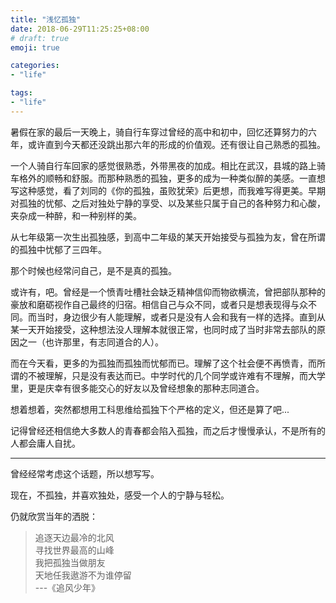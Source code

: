 ```yaml
---
title: "浅忆孤独"
date: 2018-06-29T11:25:25+08:00
# draft: true
emoji: true

categories:
- "life"

tags:
- "life"
---
```


暑假在家的最后一天晚上，骑自行车穿过曾经的高中和初中，回忆还算努力的六年，或许直到今天都还没跳出那六年的形成的价值观。还有很让自己熟悉的孤独。

一个人骑自行车回家的感觉很熟悉，外带黑夜的加成。相比在武汉，县城的路上骑车格外的顺畅和舒服。而那种熟悉的孤独，更多的成为一种类似醉的美感。一直想写这种感觉，看了刘同的《你的孤独，虽败犹荣》后更想，而我难写得更美。早期对孤独的忧郁、之后对独处宁静的享受、以及某些只属于自己的各种努力和心酸，夹杂成一种醉，和一种别样的美。

从七年级第一次生出孤独感，到高中二年级的某天开始接受与孤独为友，曾在所谓的孤独中忧郁了三四年。

那个时候也经常问自己，是不是真的孤独。

或许有，吧。曾经是一个愤青吐槽社会缺乏精神信仰而物欲横流，曾把部队那种的豪放和磨砺视作自己最终的归宿。相信自己与众不同，或者只是想表现得与众不同。而当时，身边很少有人能理解，或者只是没有人会和我有一样的选择。直到从某一天开始接受，这种想法没人理解本就很正常，也同时成了当时非常去部队的原因之一（也许那里，有志同道合的人）。

而在今天看，更多的为孤独而孤独而忧郁而已。理解了这个社会便不再愤青，而所谓的不被理解，只是没有表达而已。中学时代的几个同学或许难有不理解，而大学里，更是庆幸有很多能交心的好友以及曾经想象的那种志同道合。

想着想着，突然都想用工科思维给孤独下个严格的定义，但还是算了吧...

记得曾经还相信绝大多数人的青春都会陷入孤独，而之后才慢慢承认，不是所有的人都会庸人自扰。

---

曾经经常考虑这个话题，所以想写写。

现在，不孤独，并喜欢独处，感受一个人的宁静与轻松。


仍就欣赏当年的洒脱：

> 
> 追逐天边最冷的北风  
> 寻找世界最高的山峰  
> 我把孤独当做朋友  
> 天地任我遨游不为谁停留  
>        ---《追风少年》
